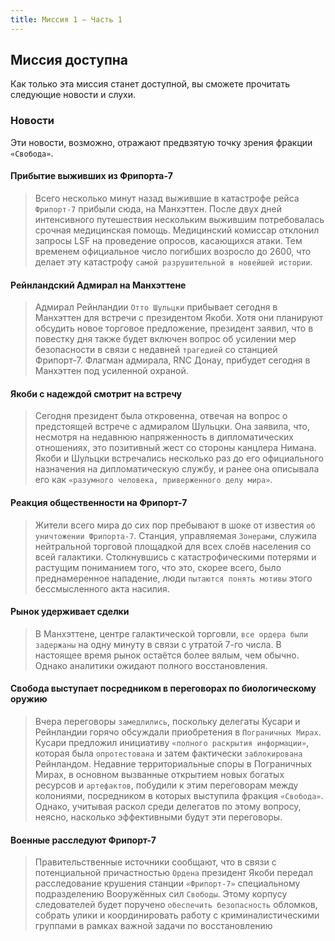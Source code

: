 ```yaml
---
title: Миссия 1 – Часть 1
---
```


## Миссия доступна

Как только эта миссия станет доступной, вы сможете прочитать следующие новости и слухи.

### Новости
Эти новости, возможно, отражают предвзятую точку зрения фракции `«Свобода»`.

#### Прибытие выживших из Фрипорта-7
> Всего несколько минут назад выжившие в катастрофе рейса `Фрипорт-7` прибыли сюда, на Манхэттен. После двух дней интенсивного путешествия нескольким выжившим потребовалась срочная медицинская помощь. Медицинский комиссар отклонил запросы LSF на проведение опросов, касающихся атаки. Тем временем официальное число погибших возросло до 2600, что делает эту катастрофу `самой разрушительной в новейшей истории`.

#### Рейнландский Адмирал на Манхэттене
> Адмирал Рейнландии `Отто Шульцки` прибывает сегодня в Манхэттен для встречи с президентом Якоби. Хотя они планируют обсудить новое торговое предложение, президент заявил, что в повестку дня также будет включен вопрос об усилении мер безопасности в связи с недавней `трагедией` со станцией Фрипорт-7. Флагман адмирала, RNC Донау, прибудет сегодня в Манхэттен под усиленной охраной.

#### Якоби с надеждой смотрит на встречу
> Сегодня президент была откровенна, отвечая на вопрос о предстоящей встрече с адмиралом Шульцки. Она заявила, что, несмотря на недавнюю напряженность в дипломатических отношениях, это позитивный жест со стороны канцлера Нимана. Якоби и Шульцки встречались несколько раз до его официального назначения на дипломатическую службу, и ранее она описывала его как `«разумного человека, приверженного делу мира»`.

#### Реакция общественности на Фрипорт-7
> Жители всего мира до сих пор пребывают в шоке от известия `об уничтожении Фрипорта-7`. Станция, управляемая `Зонерами`, служила нейтральной торговой площадкой для всех слоёв населения со всей галактики. Столкнувшись с катастрофическими потерями и растущим пониманием того, что это, скорее всего, было преднамеренное нападение, люди `пытаются понять мотивы` этого бессмысленного акта насилия.

#### Рынок удерживает сделки
> В Манхэттене, центре галактической торговли, `все ордера были задержаны` на одну минуту в связи с утратой 7-го числа. В настоящее время рынок остаётся более вялым, чем обычно. Однако аналитики ожидают полного восстановления.

#### Свобода выступает посредником в переговорах по биологическому оружию
> Вчера переговоры `замедлились`, поскольку делегаты Кусари и Рейнландии горячо обсуждали приобретения в `Пограничных Мирах`. Кусари предложил инициативу `«полного раскрытия информации»`, которая была `опротестована` и затем фактически `заблокирована` Рейнландом. Недавние территориальные споры в Пограничных Мирах, в основном вызванные открытием новых богатых ресурсов и `артефактов`, побудили к этим переговорам между колониями, посредником в которых выступила фракция `«Свобода»`. Однако, учитывая раскол среди делегатов по этому вопросу, неясно, насколько эффективными будут эти переговоры.

#### Военные расследуют Фрипорт-7
> Правительственные источники сообщают, что в связи с потенциальной причастностью `Ордена` президент Якоби передал расследование крушения станции `«Фрипорт-7»` специальному подразделению Вооружённых сил `Свободы`. Этому корпусу следователей будет поручено `обеспечить безопасность` обломков, собрать улики и координировать работу с криминалистическими группами в рамках важной задачи по восстановлению
